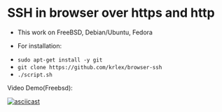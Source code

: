 # SSH in browser over https and http

- This work on FreeBSD, Debian/Ubuntu, Fedora

- For installation:

* `sudo apt-get install -y git`
* `git clone https://github.com/krlex/browser-ssh`
*  `./script.sh`


Video Demo(Freebsd):

[![asciicast](https://asciinema.org/a/Uw7cbtz2TWUKSbQedLqxjuCFL.svg)](https://asciinema.org/a/Uw7cbtz2TWUKSbQedLqxjuCFL)
